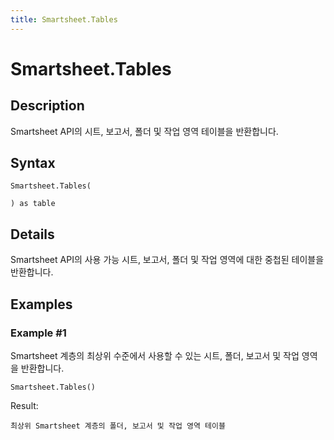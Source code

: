 ```yaml
---
title: Smartsheet.Tables
---
```


# Smartsheet.Tables


## Description

Smartsheet API의 시트, 보고서, 폴더 및 작업 영역 테이블을 반환합니다.


## Syntax

```powerquery
Smartsheet.Tables(

) as table
```


## Details

Smartsheet API의 사용 가능 시트, 보고서, 폴더 및 작업 영역에 대한 중첩된 테이블을 반환합니다.


## Examples

### Example #1 
Smartsheet 계층의 최상위 수준에서 사용할 수 있는 시트, 폴더, 보고서 및 작업 영역을 반환합니다.
```powerquery
Smartsheet.Tables()
```

Result: 
```powerquery
최상위 Smartsheet 계층의 폴더, 보고서 및 작업 영역 테이블
```



